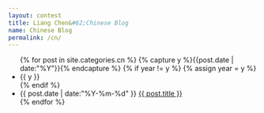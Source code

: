 ```yaml
---
layout: contest
title: Liang Chen&#62;Chinese Blog
name: Chinese Blog
permalink: /cn/
---
```



<ul class="listing">
{% for post in site.categories.cn %}
  {% capture y %}{{post.date | date:"%Y"}}{% endcapture %}
  {% if year != y %}
    {% assign year = y %}
    <li class="listing-seperator">{{ y }}</li>
  {% endif %}
  <li class="listing-item">
    <time datetime="{{ post.date | date:"%Y-%m-%d" }}">{{ post.date | date:"%Y-%m-%d" }}</time>
    <a href="/cn/{{post.linka}}" title="{{ post.title }}">{{ post.title }}</a>
  </li>
{% endfor %}
</ul>
